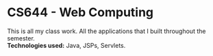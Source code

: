# CS644 - Web Computing
This is all my class work. All the applications that I built throughout the semester.<br>
<b>Technologies used:</b> Java, JSPs, Servlets.
